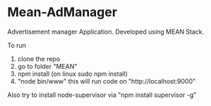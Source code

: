 # Mean-AdManager
Advertisement manager Application. Developed using MEAN Stack. 

To run 
1. clone the repo
2. go to folder "MEAN"
3. npm install (on linux sudo npm install)
4. "node bin/www" this will run code on "http://localhost:9000"


Also try to install node-supervisor via "npm install supervisor -g"
